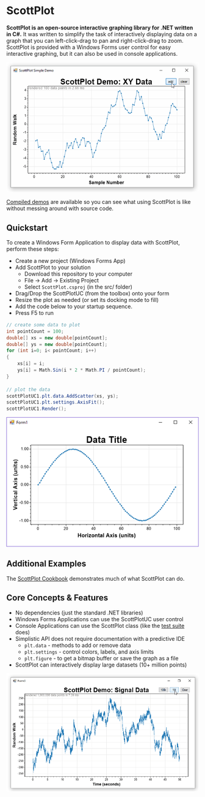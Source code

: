 # ScottPlot

**ScottPlot is an open-source interactive graphing library for .NET written in C#.** It was written to simplify the task of interactively displaying data on a graph that you can left-click-drag to pan and right-click-drag to zoom. ScottPlot is provided with a Windows Forms user control for easy interactive graphing, but it can also be used in console applications.

![](demos/demo_scatter.gif)

[Compiled demos](demos) are available so you can see what using ScottPlot is like without messing around with source code.

## Quickstart
To create a Windows Form Application to display data with ScottPlot, perform these steps:

* Create a new project (Windows Forms App)
* Add ScottPlot to your solution
  * Download this repository to your computer
  * File -> Add -> Existing Project
  * Select `ScottPlot.csproj` (in the src/ folder)
* Drag/Drop the ScottPlotUC (from the toolbox) onto your form
* Resize the plot as needed (or set its docking mode to fill)
* Add the code below to your startup sequence.
* Press F5 to run

```cs
// create some data to plot
int pointCount = 100;
double[] xs = new double[pointCount];
double[] ys = new double[pointCount];
for (int i=0; i< pointCount; i++)
{
    xs[i] = i;
    ys[i] = Math.Sin(i * 2 * Math.PI / pointCount);
}

// plot the data
scottPlotUC1.plt.data.AddScatter(xs, ys);
scottPlotUC1.plt.settings.AxisFit();
scottPlotUC1.Render();
```

![](doc/quickstart.png)

## Additional Examples
The [ScottPlot Cookbook](doc) demonstrates much of what ScottPlot can do.

## Core Concepts & Features
* No dependencies (just the standard .NET libraries)
* Windows Forms Applications can use the ScottPlotUC user control
* Console Applications can use the ScottPlot class (like the [test suite](/tests/) does)
* Simplistic API does not require documentation with a predictive IDE
  * `plt.data` - methods to add or remove data
  * `plt.settings` - control colors, labels, and axis limits
  * `plt.figure` - to get a bitmap buffer or save the graph as a file
* ScottPlot can interactively display large datasets (10+ million points)

![](demos/demo_signal.gif)
